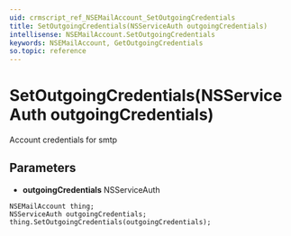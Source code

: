 ```yaml
---
uid: crmscript_ref_NSEMailAccount_SetOutgoingCredentials
title: SetOutgoingCredentials(NSServiceAuth outgoingCredentials)
intellisense: NSEMailAccount.SetOutgoingCredentials
keywords: NSEMailAccount, GetOutgoingCredentials
so.topic: reference
---
```


# SetOutgoingCredentials(NSServiceAuth outgoingCredentials)

Account credentials for smtp

## Parameters

* **outgoingCredentials** NSServiceAuth

```crmscript
NSEMailAccount thing;
NSServiceAuth outgoingCredentials;
thing.SetOutgoingCredentials(outgoingCredentials);
```

